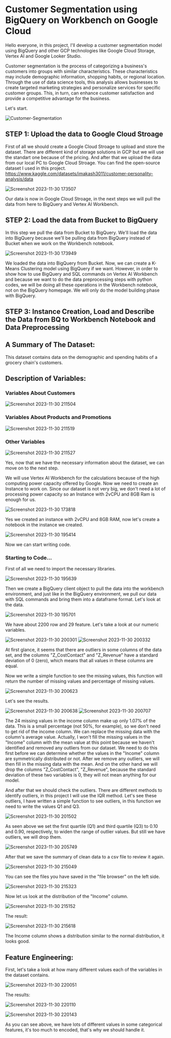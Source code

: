 # Customer Segmentation using BigQuery on Workbench on Google Cloud

Hello everyone, in this project, I'll develop a customer segmentation model using BigQuery and other GCP technologies like Google Cloud Storage, Vertex AI and Google Looker Studio.

Customer segmentation is the process of categorizing a business's customers into groups with similar characteristics. These characteristics may include demographic information, shopping habits, or regional location. Through the use of data science tools, this analysis allows businesses to create targeted marketing strategies and personalize services for specific customer groups. This, in turn, can enhance customer satisfaction and provide a competitive advantage for the business.

Let's start.

![Customer-Segmentation](https://github.com/enesbesinci/customer-segmentation-using-BigQuery-on-GCP/assets/110482608/671fc106-ab3d-43e4-84b3-596465ba72cc)

## STEP 1: Upload the data to Google Cloud Stroage

First of all we should create a Google Cloud Stroage to upload and store the dataset. There are different kind of storage solutions in GCP but we will use the standart one because of the pricing. And after that we upload the data from our local PC to Google Cloud Stroage. You can find the open-source dataset I used in this project. https://www.kaggle.com/datasets/imakash3011/customer-personality-analysis/data

![Screenshot 2023-11-30 173507](https://github.com/enesbesinci/customer-segmentation-using-BigQuery-on-GCP/assets/110482608/072af758-17d8-4176-8c0f-2714570ab96a)

Our data is now in Google Cloud Stroage, in the next steps we will pull the data from here to BigQuery and Vertex AI Workbench.

## STEP 2: Load the data from Bucket to BigQuery

In this step we pull the data from Bucket to BigQuery. We'll load the data into BigQuery because we'll be pulling data from BigQuery instead of Bucket when we work on the Workbench notebook.

![Screenshot 2023-11-30 173949](https://github.com/enesbesinci/customer-segmentation-using-BigQuery-on-GCP/assets/110482608/1eaff5c1-c88d-480f-8d44-b917ba2a33f8)

We loaded the data into BigQuery from Bucket. Now, we can create a K-Means Clustering model using BigQuery if we want. However, in order to show how to use BigQuery and SQL commands on Vertex AI Workbench and because we want to do the data preprocessing steps with python codes, we will be doing all these operations in the Workbench notebook, not on the BigQuery homepage. We will only do the model building phase with BigQuery.

## STEP 3: Instance Creation, Load and Describe the Data from BQ to Workbench Notebook and Data Preprocessing

## A Summary of The Dataset:

This dataset contains data on the demographic and spending habits of a grocery chain's customers.

## Description of Variables:

### Variables About Customers
![Screenshot 2023-11-30 211504](https://github.com/enesbesinci/customer-segmentation-using-BigQuery-on-GCP/assets/110482608/30895191-6903-4ce4-b4db-dfb6d6fcfc31)

### Variables About Products and Promotions

![Screenshot 2023-11-30 211519](https://github.com/enesbesinci/customer-segmentation-using-BigQuery-on-GCP/assets/110482608/ef36690d-ac7c-4f93-bc74-ee1e6804607d)

### Other Variables

![Screenshot 2023-11-30 211527](https://github.com/enesbesinci/customer-segmentation-using-BigQuery-on-GCP/assets/110482608/977acafd-c961-48dc-90bf-e25b91961d5c) 

Yes, now that we have the necessary information about the dataset, we can move on to the next step.

We will use Vertex AI Workbench for the calculations because of the high computing power capacity offered by Google. Now we need to create an Instance to work on. Since our dataset is not very big, we don't need a lot of processing power capacity so an Instance with 2vCPU and 8GB Ram is enough for us.

![Screenshot 2023-11-30 173818](https://github.com/enesbesinci/customer-segmentation-using-BigQuery-on-GCP/assets/110482608/7ec1fe8b-82dc-494d-b612-d95478905749)

Yes we created an instance with 2vCPU and 8GB RAM, now let's create a notebook in the instance we created.

![Screenshot 2023-11-30 195414](https://github.com/enesbesinci/customer-segmentation-using-BigQuery-on-GCP/assets/110482608/8911003a-b038-42e7-8552-4a04c236af43)

Now we can start writing code.

### Starting to Code...

First of all we need to import the necessary libraries.

![Screenshot 2023-11-30 195639](https://github.com/enesbesinci/customer-segmentation-using-BigQuery-on-GCP/assets/110482608/872015b4-dc28-4df6-97d0-1817aedbe606)

Then we create a BigQuery client object to pull the data into the workbench environment, and just like in the BigQuery environment, we pull our data with SQL commands and bring them into a dataframe format. Let's look at the data.

![Screenshot 2023-11-30 195701](https://github.com/enesbesinci/customer-segmentation-using-BigQuery-on-GCP/assets/110482608/2e35685a-4c49-47e3-b95a-55d67caead8b)

We have about 2200 row and 29 feature. Let's take a look at our numeric variables.

![Screenshot 2023-11-30 200301](https://github.com/enesbesinci/customer-segmentation-using-BigQuery-on-GCP/assets/110482608/f3dea4cc-3729-47c1-a172-259661182e6c)  ![Screenshot 2023-11-30 200332](https://github.com/enesbesinci/customer-segmentation-using-BigQuery-on-GCP/assets/110482608/3a89891f-483b-4a2f-8158-78bd06bee657)

At first glance, it seems that there are outliers in some columns of the data set, and the columns "Z_CostContact" and "Z_Revenue" have a standard deviation of 0 (zero), which means that all values in these columns are equal.

Now we write a simple function to see the missing values, this function will return the number of missing values and percentage of missing values.

![Screenshot 2023-11-30 200623](https://github.com/enesbesinci/customer-segmentation-using-BigQuery-on-GCP/assets/110482608/3ef42ea8-76be-4fab-8c54-9061748a315c)

Let's see the results.

![Screenshot 2023-11-30 200638](https://github.com/enesbesinci/customer-segmentation-using-BigQuery-on-GCP/assets/110482608/52138508-fe29-4121-80f2-564fd164bc5f)  ![Screenshot 2023-11-30 200707](https://github.com/enesbesinci/customer-segmentation-using-BigQuery-on-GCP/assets/110482608/45f76857-b30b-41c7-9a75-12703bed2b58)

The 24 missing values in the income column make up only 1.07% of the data. This is a small percentage (not 50%, for example), so we don't need to get rid of the income column. We can replace the missing data with the column's average value. Actually, I won't fill the missing values in the "Income" column with the mean value at this point because we haven't identified and removed any outliers from our dataset. We need to do this first before we can determine whether the values in the "Income" column are symmetrically distributed or not. After we remove any outliers, we will then fill in the missing data with the mean. And on the other hand we will drop the columns "Z_CostContact", "Z_Revenue", because the standard deviation of these two variables is 0, they will not mean anything for our model.


And after that we should check the outliers. There are different methods to identify outliers, in this project I will use the IQR method. Let's see these outliers, I have written a simple function to see outliers, in this function we need to write the values Q1 and Q3.

![Screenshot 2023-11-30 201502](https://github.com/enesbesinci/customer-segmentation-using-BigQuery-on-GCP/assets/110482608/1f387523-b1de-4208-82d2-fb85bd4349d2)

As seen above we set the first quartile (Q1) and third quartile (Q3) to 0.10 and 0.90, respectively, to widen the range of outlier values. But still we have outliers, we will drop them.

![Screenshot 2023-11-30 205749](https://github.com/enesbesinci/customer-segmentation-using-BigQuery-on-GCP/assets/110482608/7d7a5b22-b903-4c90-9c1a-fd141ad5f211)

After that we save the summary of clean data to a csv file to review it again.

![Screenshot 2023-11-30 215049](https://github.com/enesbesinci/customer-segmentation-using-BigQuery-on-GCP/assets/110482608/6c2d0141-f70f-40d5-99c7-d6fca86420a3)

You can see the files you have saved in the "file browser" on the left side.

![Screenshot 2023-11-30 215323](https://github.com/enesbesinci/customer-segmentation-using-BigQuery-on-GCP/assets/110482608/98bf720f-2926-4d0d-93f7-5b378af58936)

Now let us look at the distribution of the "Income" column. 

![Screenshot 2023-11-30 215152](https://github.com/enesbesinci/customer-segmentation-using-BigQuery-on-GCP/assets/110482608/6534b722-439d-4780-a556-54df64787206)

The result:

![Screenshot 2023-11-30 215618](https://github.com/enesbesinci/customer-segmentation-using-BigQuery-on-GCP/assets/110482608/2a701d01-60d8-475e-bf74-2fdf38182325)

The Income column shows a distribution similar to the normal distribution, it looks good.

## Feature Engineering:

First, let's take a look at how many different values each of the variables in the dataset contains.

![Screenshot 2023-11-30 220051](https://github.com/enesbesinci/customer-segmentation-using-BigQuery-on-GCP/assets/110482608/3df902aa-e715-4f9b-b89a-2266150118cc)

The results:

![Screenshot 2023-11-30 220110](https://github.com/enesbesinci/customer-segmentation-using-BigQuery-on-GCP/assets/110482608/ca0813cf-d89d-45ea-89e0-4fcf92df5a23)

![Screenshot 2023-11-30 220143](https://github.com/enesbesinci/customer-segmentation-using-BigQuery-on-GCP/assets/110482608/66e6323b-412e-4eea-8445-0908013440ed)

As you can see above, we have lots of different values in some categorical features, it's too much to encoded, that's why we should handle it.


































